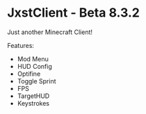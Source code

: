 # JxstClient - Beta 8.3.2
Just another Minecraft Client!

Features:
 - Mod Menu
 - HUD Config
 - Optifine
 - Toggle Sprint
 - FPS
 - TargetHUD
 - Keystrokes
